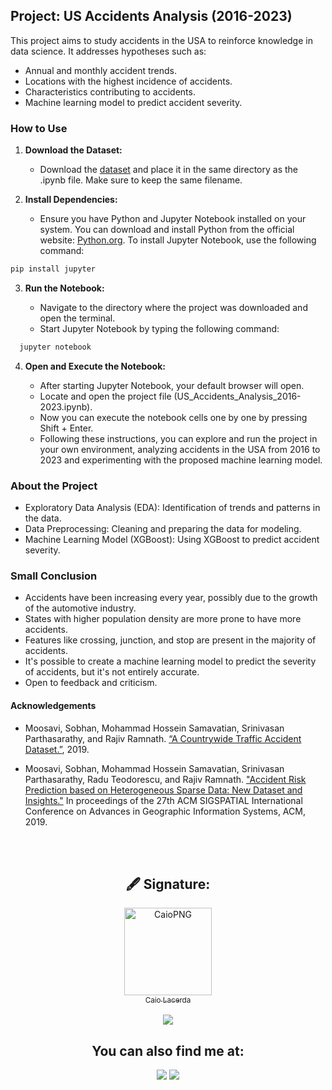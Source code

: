 ## Project: US Accidents Analysis (2016-2023)

This project aims to study accidents in the USA to reinforce knowledge in data science. It addresses hypotheses such as:

- Annual and monthly accident trends.
- Locations with the highest incidence of accidents.
- Characteristics contributing to accidents.
- Machine learning model to predict accident severity.

### How to Use

1. **Download the Dataset:**
   - Download the [dataset](https://drive.google.com/file/d/1U3u8QYzLjnEaSurtZfSAS_oh9AT2Mn8X/edit) and place it in the same directory as the .ipynb file. Make sure to keep the same filename.

2. **Install Dependencies:**
   - Ensure you have Python and Jupyter Notebook installed on your system. You can download and install Python from the official website: [Python.org](https://www.python.org/downloads/). To install Jupyter Notebook, use the following command:

  ```bash
  pip install jupyter
  ```

3. **Run the Notebook:**

    - Navigate to the directory where the project was downloaded and open the terminal.
    - Start Jupyter Notebook by typing the following command:
     
```bash
  jupyter notebook
```

4. **Open and Execute the Notebook:**

    - After starting Jupyter Notebook, your default browser will open.
    - Locate and open the project file (US_Accidents_Analysis_2016-2023.ipynb).
    - Now you can execute the notebook cells one by one by pressing Shift + Enter.
    - Following these instructions, you can explore and run the project in your own environment, analyzing accidents in the USA from 2016 to 2023 and experimenting with the proposed machine learning model.

### About the Project

- Exploratory Data Analysis (EDA): Identification of trends and patterns in the data.
- Data Preprocessing: Cleaning and preparing the data for modeling.
- Machine Learning Model (XGBoost): Using XGBoost to predict accident severity.


### Small Conclusion

- Accidents have been increasing every year, possibly due to the growth of the automotive industry.
- States with higher population density are more prone to have more accidents.
- Features like crossing, junction, and stop are present in the majority of accidents.
- It's possible to create a machine learning model to predict the severity of accidents, but it's not entirely accurate.
- Open to feedback and criticism.


#### Acknowledgements

* Moosavi, Sobhan, Mohammad Hossein Samavatian, Srinivasan Parthasarathy, and Rajiv Ramnath. <a href="https://arxiv.org/abs/1906.05409"> “A Countrywide Traffic Accident Dataset.”</a>, 2019.

* Moosavi, Sobhan, Mohammad Hossein Samavatian, Srinivasan Parthasarathy, Radu Teodorescu, and Rajiv Ramnath. <a href="https://arxiv.org/abs/1909.09638">"Accident Risk Prediction based on Heterogeneous Sparse Data: New Dataset and Insights."</a> In proceedings of the 27th ACM SIGSPATIAL International Conference on Advances in Geographic Information Systems, ACM, 2019.

<br><br>

 <div align="center">
  <h2> 🖋 Signature: </h2>
  <a href="https://github.com/caiolacerdamt"><img align="center" alt="CaioPNG" width="140" src="https://user-images.githubusercontent.com/122616615/225480551-032ab453-4f73-4978-b666-9432ba0e68ba.jpeg"><br><sub align="center">Caio Lacerda</sub>
  </a><br><br>
  <a href="https://github.com/caiolacerdamt"><img src="https://img.shields.io/badge/GitHub-100000?style=for-the-badge&logo=github&logoColor=white"></a>
  </div>
  <div align="center">
    <h2> You can also find me at: </h2>
<a href= https://www.linkedin.com/in/caiolacerdamt/><img src="https://img.shields.io/badge/LinkedIn-0077B5?style=for-the-badge&logo=linkedin&logoColor=white"></a>
 <a href="https://instagram.com/caiolmt" target="_blank"><img src="https://img.shields.io/badge/-Instagram-%23E4405F?style=for-the-badge&logo=instagram&logoColor=white" target="_blank"></a>
</div>
